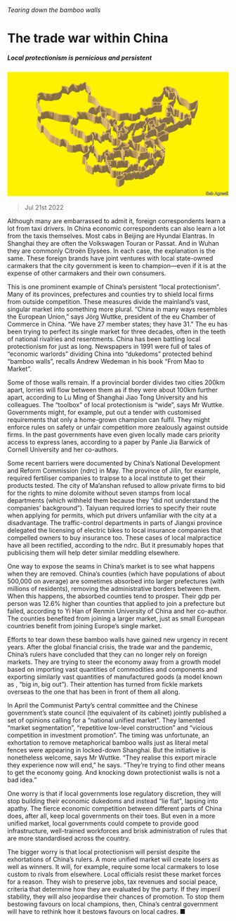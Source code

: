 ###### Tearing down the bamboo walls

# The trade war within China 

##### Local protectionism is pernicious and persistent 

![image](images/20220723_CND001.jpg) 

> Jul 21st 2022 

Although many are embarrassed to admit it, foreign correspondents learn a lot from taxi drivers. In China economic correspondents can also learn a lot from the taxis themselves. Most cabs in Beijing are Hyundai Elantras. In Shanghai they are often the Volkswagen Touran or Passat. And in Wuhan they are commonly Citroën Elysées. In each case, the explanation is the same. These foreign brands have joint ventures with local state-owned carmakers that the city government is keen to champion—even if it is at the expense of other carmakers and their own consumers. 

This is one prominent example of China’s persistent “local protectionism”. Many of its provinces, prefectures and counties try to shield local firms from outside competition. These measures divide the mainland’s vast, singular market into something more plural. “China in many ways resembles the European Union,” says Jörg Wuttke, president of the eu Chamber of Commerce in China. “We have 27 member states; they have 31.” The eu has been trying to perfect its single market for three decades, often in the teeth of national rivalries and resentments. China has been battling local protectionism for just as long. Newspapers in 1991 were full of tales of “economic warlords” dividing China into “dukedoms” protected behind “bamboo walls”, recalls Andrew Wedeman in his book “From Mao to Market”.

Some of those walls remain. If a provincial border divides two cities 200km apart, lorries will flow between them as if they were about 100km further apart, according to Lu Ming of Shanghai Jiao Tong University and his colleagues. The “toolbox” of local protectionism is “wide”, says Mr Wuttke. Governments might, for example, put out a tender with customised requirements that only a home-grown champion can fulfil. They might enforce rules on safety or unfair competition more zealously against outside firms. In the past governments have even given locally made cars priority access to express lanes, according to a paper by Panle Jia Barwick of Cornell University and her co-authors. 

Some recent barriers were documented by China’s National Development and Reform Commission (ndrc) in May. The province of Jilin, for example, required fertiliser companies to traipse to a local institute to get their products tested. The city of Ma’anshan refused to allow private firms to bid for the rights to mine dolomite without seven stamps from local departments (which withheld them because they “did not understand the companies’ background”). Taiyuan required lorries to specify their route when applying for permits, which put drivers unfamiliar with the city at a disadvantage. The traffic-control departments in parts of Jiangxi province delegated the licensing of electric bikes to local insurance companies that compelled owners to buy insurance too. These cases of local malpractice have all been rectified, according to the ndrc. But it presumably hopes that publicising them will help deter similar meddling elsewhere.

One way to expose the seams in China’s market is to see what happens when they are removed. China’s counties (which have populations of about 500,000 on average) are sometimes absorbed into larger prefectures (with millions of residents), removing the administrative borders between them. When this happens, the absorbed counties tend to prosper. Their gdp per person was 12.6% higher than counties that applied to join a prefecture but failed, according to Yi Han of Renmin University of China and her co-author. The counties benefited from joining a larger market, just as small European countries benefit from joining Europe’s single market. 

Efforts to tear down these bamboo walls have gained new urgency in recent years. After the global financial crisis, the trade war and the pandemic, China’s rulers have concluded that they can no longer rely on foreign markets. They are trying to steer the economy away from a growth model based on importing vast quantities of commodities and components and exporting similarly vast quantities of manufactured goods (a model known as , “big in, big out”). Their attention has turned from fickle markets overseas to the one that has been in front of them all along. 

In April the Communist Party’s central committee and the Chinese government’s state council (the equivalent of its cabinet) jointly published a set of opinions calling for a “national unified market”. They lamented “market segmentation”, “repetitive low-level construction” and “vicious competition in investment promotion”. The timing was unfortunate, an exhortation to remove metaphorical bamboo walls just as literal metal fences were appearing in locked-down Shanghai. But the initiative is nonetheless welcome, says Mr Wuttke. “They realise this export miracle they experience now will end,” he says. “They’re trying to find other means to get the economy going. And knocking down protectionist walls is not a bad idea.” 

One worry is that if local governments lose regulatory discretion, they will stop building their economic dukedoms and instead “lie flat”, lapsing into apathy. The fierce economic competition between different parts of China does, after all, keep local governments on their toes. But even in a more unified market, local governments could compete to provide good infrastructure, well-trained workforces and brisk administration of rules that are more standardised across the country.

The bigger worry is that local protectionism will persist despite the exhortations of China’s rulers. A more unified market will create losers as well as winners. It will, for example, require some local carmakers to lose custom to rivals from elsewhere. Local officials resist these market forces for a reason. They wish to preserve jobs, tax revenues and social peace, criteria that determine how they are evaluated by the party. If they imperil stability, they will also jeopardise their chances of promotion. To stop them bestowing favours on local champions, then, China’s central government will have to rethink how it bestows favours on local cadres. ■

